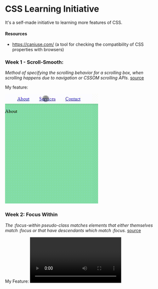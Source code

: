 # CSS Learning Initiative
It's a self-made initiative to learning more features of CSS.

#### Resources
- https://caniuse.com/ (a tool for checking the compatibility of CSS properties with browsers)

### Week 1 - Scroll-Smooth: 
*Method of specifying the scrolling behavior for a scrolling box, when scrolling happens due to navigation or CSSOM scrolling APIs.*
[source](https://caniuse.com/?search=scroll-behavior)


My feature:


![Alt](./assets/20210824_105907.gif)


### Week 2:  Focus Within   
*The :focus-within pseudo-class matches elements that either themselves match :focus or that have descendants which match :focus.*
[source](https://caniuse.com/?search=focus-within)


My Feature:
![Alt](./assets/20210903_101510.mp4)








